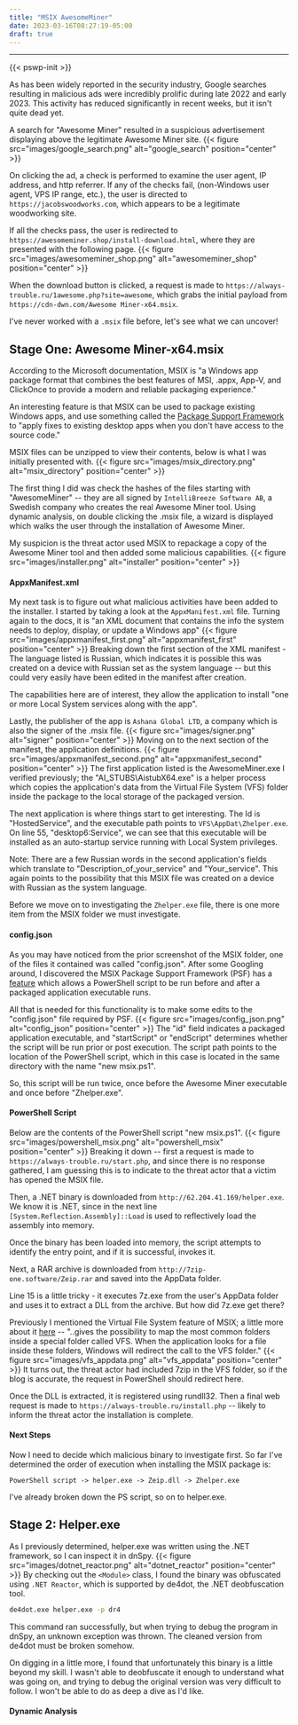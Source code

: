 ```yaml
---
title: "MSIX AwesomeMiner"
date: 2023-03-16T08:27:19-05:00
draft: true
---
```


---
{{< pswp-init >}}

As has been widely reported in the security industry, Google searches resulting in malicious ads were incredibly prolific during late 2022 and early 2023. This activity has reduced significantly in recent weeks, but it isn't quite dead yet. 


A search for "Awesome Miner" resulted in a suspicious advertisement displaying above the legitimate Awesome Miner site. 
{{< figure src="images/google_search.png" alt="google_search" position="center" >}}

On clicking the ad, a check is performed to examine the user agent, IP address, and http referrer. If any of the checks fail, (non-Windows user agent, VPS IP range, etc.), the user is directed to `https://jacobswoodworks.com`, which appears to be a legitimate woodworking site.  

If all the checks pass, the user is redirected to `https://awesomeminer.shop/install-download.html`, where they are presented with the following page.
{{< figure src="images/awesomeminer_shop.png" alt="awesomeminer_shop" position="center" >}}

When the download button is clicked, a request is made to `https://always-trouble.ru/1awesome.php?site=awesome`, which grabs the initial payload from `https://cdn-dwn.com/Awesome Miner-x64.msix`.

I've never worked with a `.msix` file before, let's see what we can uncover!

## Stage One: Awesome Miner-x64.msix 

According to the Microsoft documentation, MSIX is "a Windows app package format that combines the best features of MSI, .appx, App-V, and ClickOnce to provide a modern and reliable packaging experience."  

An interesting feature is that MSIX can be used to package existing Windows apps, and use something called the [Package Support Framework](https://learn.microsoft.com/en-us/windows/msix/psf/package-support-framework-overview) to "apply fixes to existing desktop apps when you don't have access to the source code." 

MSIX files can be unzipped to view their contents, below is what I was initially presented with.
{{< figure src="images/msix_directory.png" alt="msix_directory" position="center" >}}

The first thing I did was check the hashes of the files starting with "AwesomeMiner" -- they are all signed by `IntelliBreeze Software AB`, a Swedish company who creates the real Awesome Miner tool. 
Using dynamic analysis, on double clicking the .msix file, a wizard is displayed which walks the user through the installation of Awesome Miner.  

My suspicion is the threat actor used MSIX to repackage a copy of the Awesome Miner tool and then added some malicious capabilities.
{{< figure src="images/installer.png" alt="installer" position="center" >}}
#### AppxManifest.xml
My next task is to figure out what malicious activities have been added to the installer. I started by taking a look at the `AppxManifest.xml` file. Turning again to the docs, it is "an XML document that contains the info the system needs to deploy, display, or update a Windows app"
{{< figure src="images/appxmanifest_first.png" alt="appxmanifest_first" position="center" >}}
Breaking down the first section of the XML manifest - The language listed is Russian, which indicates it is possible this was created on a device with Russian set as the system language -- but this could very easily have been edited in the manifest after creation. 

The capabilities here are of interest, they allow the application to install "one or more Local System services along with the app".

Lastly, the publisher of the app is `Ashana Global LTD`, a company which is also the signer of the .msix file.
{{< figure src="images/signer.png" alt="signer" position="center" >}}
Moving on to the next section of the manifest, the application definitions. 
{{< figure src="images/appxmanifest_second.png" alt="appxmanifest_second" position="center" >}}
The first application listed is the AwesomeMiner.exe I verified previously; the "AI_STUBS\AistubX64.exe" is a helper process which copies the application's data from the Virtual File System (VFS) folder inside the package to the local storage of the packaged version. 

The next application is where things start to get interesting. The Id is "HostedService", and the executable path points to `VFS\AppDat\Zhelper.exe`. On line 55, "desktop6:Service", we can see that this executable will be installed as an auto-startup service running with Local System privileges. 

Note: There are a few Russian words in the second application's fields which translate to "Description_of_your_service" and "Your_service". This again points to the possibility that this MSIX file was created on a device with Russian as the system language.

Before we move on to investigating the `Zhelper.exe` file, there is one more item from the MSIX folder we must investigate.
#### config.json
As you may have noticed from the prior screenshot of the MSIX folder, one of the files it contained was called "config.json". After some Googling around, I discovered the MSIX Package Support Framework (PSF) has a [feature](https://learn.microsoft.com/en-us/windows/msix/psf/run-scripts-with-package-support-framework) which allows a PowerShell script to be run before and after a packaged application executable runs. 

All that is needed for this functionality is to make some edits to the "config.json" file required by PSF. 
{{< figure src="images/config_json.png" alt="config_json" position="center" >}}
The "id" field indicates a packaged application executable, and "startScript" or "endScript" determines whether the script will be run prior or post execution. The script path points to the location of the PowerShell script, which in this case is located in the same directory with the name "new msix.ps1".

So, this script will be run twice, once before the Awesome Miner executable and once before "Zhelper.exe".
#### PowerShell Script
Below are the contents of the PowerShell script "new msix.ps1".
{{< figure src="images/powershell_msix.png" alt="powershell_msix" position="center" >}}
Breaking it down -- first a request is made to `https://always-trouble.ru/start.php`, and since there is no response gathered, I am guessing this is to indicate to the threat actor that a victim has opened the MSIX file.  

Then, a .NET binary is downloaded from `http://62.204.41.169/helper.exe`. We know it is .NET, since in the next line `[System.Reflection.Assembly]::Load` is used to reflectively load the assembly into memory. 

Once the binary has been loaded into memory, the script attempts to identify the entry point, and if it is successful, invokes it.

Next, a RAR archive is downloaded from `http://7zip-one.software/Zeip.rar` and saved into the AppData folder. 

Line 15 is a little tricky - it executes 7z.exe from the user's AppData folder and uses it to extract a DLL from the archive. But how did 7z.exe get there?   

Previously I mentioned the Virtual File System feature of MSIX; a little more about it [here](https://techcommunity.microsoft.com/t5/modern-work-app-consult-blog/msix-how-to-copy-data-outside-the-installation-folder-during-the/ba-p/1133602) -- "..gives the possibility to map the most common folders inside a special folder called VFS. When the application looks for a file inside these folders, Windows will redirect the call to the VFS folder."
{{< figure src="images/vfs_appdata.png" alt="vfs_appdata" position="center" >}}
It turns out, the threat actor had included 7zip in the VFS folder, so if the blog is accurate, the request in PowerShell should redirect here. 

Once the DLL is extracted, it is registered using rundll32. Then a final web request is made to `https://always-trouble.ru/install.php` -- likely to inform the threat actor the installation is complete.

#### Next Steps
Now I need to decide which malicious binary to investigate first. So far I've determined the order of execution when installing the MSIX package is: 
```String
PowerShell script -> helper.exe -> Zeip.dll -> Zhelper.exe
```
I've already broken down the PS script, so on to helper.exe.

## Stage 2: Helper.exe
As I previously determined, helper.exe was written using the .NET framework, so I can inspect it in dnSpy.
{{< figure src="images/dotnet_reactor.png" alt="dotnet_reactor" position="center" >}}
By checking out the `<Module>` class, I found the binary was obfuscated using `.NET Reactor`, which is supported by de4dot, the .NET deobfuscation tool. 
```bash
de4dot.exe helper.exe -p dr4
```
This command ran successfully, but when trying to debug the program in dnSpy, an unknown exception was thrown. The cleaned version from de4dot must be broken somehow.  

On digging in a little more, I found that unfortunately this binary is a little beyond my skill. I wasn't able to deobfuscate it enough to understand what was going on, and trying to debug the original version was very difficult to follow. I won't be able to do as deep a dive as I'd like.  
#### Dynamic Analysis
